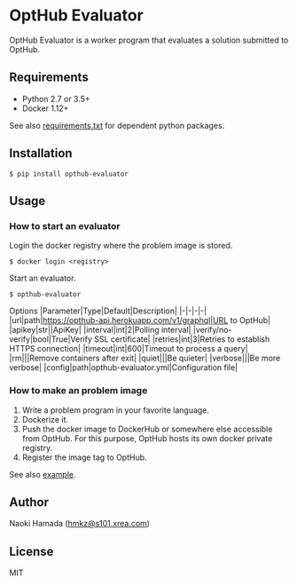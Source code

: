 # OptHub Evaluator
OptHub Evaluator is a worker program that evaluates a solution submitted to OptHub.

## Requirements
- Python 2.7 or 3.5+
- Docker 1.12+

See also [requirements.txt](requirements.txt) for dependent python packages.

## Installation
```
$ pip install opthub-evaluator
```

## Usage
### How to start an evaluator
Login the docker registry where the problem image is stored.
```
$ docker login <registry>
```

Start an evaluator.
```
$ opthub-evaluator
```

Options
|Parameter|Type|Default|Description|
|-|-|-|-|
|url|path|https://opthub-api.herokuapp.com/v1/graphql|URL to OptHub|
|apikey|str||ApiKey|
|interval|int|2|Polling interval|
|verify/no-verify|bool|True|Verify SSL certificate|
|retries|int|3|Retries to establish HTTPS connection|
|timeout|int|600|Timeout to process a query|
|rm|||Remove containers after exit|
|quiet|||Be quieter|
|verbose|||Be more verbose|
|config|path|opthub-evaluator.yml|Configuration file|

### How to make an problem image
1. Write a problem program in your favorite language.
2. Dockerize it.
3. Push the docker image to DockerHub or somewhere else accessible from OptHub.
   For this purpose, OptHub hosts its own docker private registry.
4. Register the image tag to OptHub.

See also [example](example/).

## Author
Naoki Hamada (hmkz@s101.xrea.com)

## License
MIT

